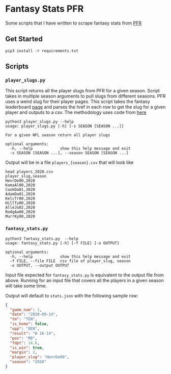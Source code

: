 # Fantasy Stats PFR

Some scripts that I have written to scrape fantasy stats from [PFR](https://www.pro-football-reference.com/)

## Get Started

```
pip3 install -r requirements.txt
```

## Scripts

### `player_slugs.py`

This script returns all the player slugs from PFR for a given season. Script takes in multiple season arguments to pull slugs from different seasons. PFR uses a weird slug for their player pages. This script takes the fantasy leaderboard [page](https://www.pro-football-reference.com/years/2020/fantasy.htm) and parses the href in each row to get the slug for a given player and outputs to a csv. The methodology uses code from [here](https://stmorse.github.io/journal/pfr-scrape-python.html)

```
python3 player_slugs.py --help
usage: player_slugs.py [-h] [-s SEASON [SEASON ...]]

For a given NFL season return all player slugs

optional arguments:
  -h, --help            show this help message and exit
  -s SEASON [SEASON ...], --season SEASON [SEASON ...]
```

Output will be in a file `players_{season}.csv` that will look like

```
head players_2020.csv 
player_slug,season
HenrDe00,2020
KamaAl00,2020
CookDa01,2020
AdamDa01,2020
KelcTr00,2020
HillTy00,2020
AlleJo02,2020
RodgAa00,2020
MurrKy00,2020

```

### `fantasy_stats.py`

```
python3 fantasy_stats.py  --help
usage: fantasy_stats.py [-h] [-f FILE] [-o OUTPUT]

optional arguments:
  -h, --help            show this help message and exit
  -f FILE, --file FILE  csv file of player_slug, season
  -o OUTPUT, --output OUTPUT
```

Input file expected for `fantasy_stats.py` is equivalent to the output file from above. Running for an input file that covers all the players in a given season will take some time. 

Output will default to `stats.json` with the following sample row:
```json
{
  "game_num": 1,
  "date": "2020-09-14",
  "tm": "TEN",
  "is_home": false,
  "opp": "DEN",
  "result": "W 16-14",
  "pos": "RB",
  "fdpt": 14.6,
  "is_win": true,
  "margin": 2,
  "player_slug": "HenrDe00",
  "season": "2020"
}
```